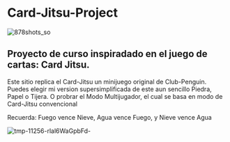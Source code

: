 # Card-Jitsu-Project                                                                      
![878shots_so](https://github.com/Larryrzv/Card-Jitsu-Project/assets/134145081/b9f947cb-8a5c-4a89-af6b-eaf75fa3ca3d)

<h2> Proyecto de curso inspiradado en el juego de cartas: Card Jitsu.</h1
<p>Este sitio replica el Card-Jitsu un minijuego original de Club-Penguin. Puedes elegir mi version supersimplificada de este aun sencillo Piedra, Papel o Tijera. O probrar el Modo Multijugador, el cual se basa en modo de Card-Jitsu convencional</p>


<p>Recuerda: Fuego vence Nieve, Agua vence Fuego, y Nieve vence Agua</p>

![tmp-11256-rlal6WaGpbFd-](https://github.com/Larryrzv/Card-Jitsu-Project/assets/134145081/6be9cd12-49a8-4339-8672-56ca24eff024)
